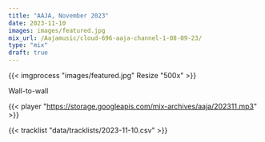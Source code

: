 ```yaml
---
title: "AAJA, November 2023"
date: 2023-11-10
images: images/featured.jpg
mix_url: /Aajamusic/cloud-696-aaja-channel-1-08-09-23/
type: "mix"
draft: true
---
```


{{< imgprocess "images/featured.jpg" Resize "500x" >}}

Wall-to-wall 

{{< player "https://storage.googleapis.com/mix-archives/aaja/202311.mp3" >}}

{{< tracklist "data/tracklists/2023-11-10.csv" >}}

